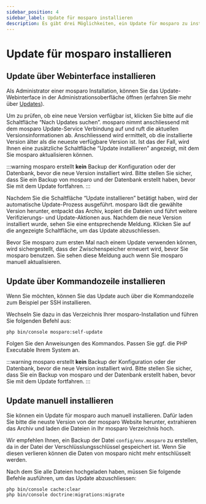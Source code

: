 ```yaml
---
sidebar_position: 4
sidebar_label: Update für mosparo installieren
description: Es gibt drei Möglichkeiten, ein Update für mosparo zu installieren.
---
```


# Update für mosparo installieren

## Update über Webinterface installieren

Als Administrator einer mosparo Installation, können Sie das Update-Webinterface in der Administrationsoberfläche öffnen (erfahren Sie mehr über [Updates](../administration/updates)).

Um zu prüfen, ob eine neue Version verfügbar ist, klicken Sie bitte auf die Schaltfläche “Nach Updates suchen”. mosparo nimmt anschliessend mit dem mosparo Update-Service Verbindung auf und ruft die aktuellen Versionsinformationen ab. Anschliessend wird ermittelt, ob die installierte Version älter als die neueste verfügbare Version ist. Ist das der Fall, wird Ihnen eine zusätzliche Schaltfläche “Update installieren” angezeigt, mit dem Sie mosparo aktualisieren können.

:::warning
mosparo erstellt **kein** Backup der Konfiguration oder der Datenbank, bevor die neue Version installiert wird. Bitte stellen Sie sicher, dass Sie ein Backup von mosparo und der Datenbank erstellt haben, bevor Sie mit dem Update fortfahren.
:::

Nachdem Sie die Schaltfläche “Update installieren” betätigt haben, wird der automatische Update-Prozess ausgeführt. mosparo lädt die gewählte Version herunter, entpackt das Archiv, kopiert die Dateien und führt weitere Verifizierungs- und Update-Aktionen aus. Nachdem die neue Version installiert wurde, sehen Sie eine entsprechende Meldung. Klicken Sie auf die angezeigte Schaltfläche, um das Update abzuschliessen.

Bevor Sie mosparo zum ersten Mal nach einem Update verwenden können, wird sichergestellt, dass der Zwischenspeicher erneuert wird, bevor Sie mosparo benutzen. Sie sehen diese Meldung auch wenn Sie mosparo manuell aktualisieren.

## Update über Kommandozeile installieren

Wenn Sie möchten, können Sie das Update auch über die Kommandozeile zum Beispiel per SSH installieren.

Wechseln Sie dazu in das Verzeichnis Ihrer mosparo-Installation und führen Sie folgenden Befehl aus:

```
php bin/console mosparo:self-update
```

Folgen Sie den Anweisungen des Kommandos. Passen Sie ggf. die PHP Executable Ihrem System an.

:::warning
mosparo erstellt **kein** Backup der Konfiguration oder der Datenbank, bevor die neue Version installiert wird. Bitte stellen Sie sicher, dass Sie ein Backup von mosparo und der Datenbank erstellt haben, bevor Sie mit dem Update fortfahren.
:::

## Update manuell installieren

Sie können ein Update für mosparo auch manuell installieren. Dafür laden Sie bitte die neuste Version von der mosparo Website herunter, extrahieren das Archiv und laden die Dateien in Ihr mosparo Verzeichnis hoch.

Wir empfehlen Ihnen, ein Backup der Datei `config/env.mosparo` zu erstellen, da in der Datei der Verschlüsslungsschlüssel gespeichert ist. Wenn Sie diesen verlieren können die Daten von mosparo nicht mehr entschlüsselt werden.

Nach dem Sie alle Dateien hochgeladen haben, müssen Sie folgende Befehle ausführen, um das Update abzuschliessen:

```
php bin/console cache:clear
php bin/console doctrine:migrations:migrate
```